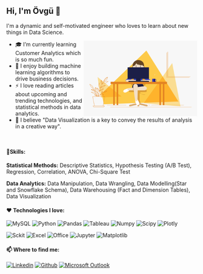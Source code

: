## Hi, I'm Övgü 👋
I'm a dynamic and self-motivated engineer who loves to learn about new things in Data Science.


<!-- code gif-->
<img align="right" alt="GIF" src="./code.gif" width="300" height="200" />

- 🎓 I’m currently learning Customer Analytics which is so much fun.
- 👀 I enjoy building machine learning algorithms to drive business decisions.
- ⚡️ I love reading articles about upcoming and trending technologies, and statistical methods in data analytics.
- 💪 I believe "Data Visualization is a key to convey the results of analysis in a creative way".


&emsp;

#### 🎯Skills:
**Statistical Methods:** Descriptive Statistics, Hypothesis Testing (A/B Test), Regression, Correlation, ANOVA, Chi-Square Test <br>

**Data Analytics:** Data Manipulation, Data Wrangling, Data Modelling(Star and Snowflake Schema), Data Warehousing (Fact and Dimension Tables), Data Visualization<br>

#### ❤ Technologies I love:

<p>
  <img alt="MySQL" src="https://img.shields.io/badge/MySQL-005C84?style=for-the-badge&logo=mysql&logoColor=white" />
  <img alt="Python" src="https://img.shields.io/badge/Python-FFD43B?style=for-the-badge&logo=python&logoColor=blue" /> 
  <img alt="Pandas" src="https://img.shields.io/badge/Pandas-2C2D72?style=for-the-badge&logo=pandas&logoColor=white" />
  <img alt="Tableau" src="https://img.shields.io/badge/Tableau-E97627?style=for-the-badge&logo=Tableau&logoColor=white" />
  <img alt="Numpy" src="https://img.shields.io/badge/Numpy-777BB4?style=for-the-badge&logo=numpy&logoColor=white" />
  <img alt="Scipy" src="https://img.shields.io/badge/SciPy-654FF0?style=for-the-badge&logo=SciPy&logoColor=white" />
  <img alt="Plotly" src="https://img.shields.io/badge/Plotly-239120?style=for-the-badge&logo=plotly&logoColor=white" />
<p> 
  <img alt="Sckit" src="https://img.shields.io/badge/scikit_learn-F7931E?style=for-the-badge&logo=scikit-learn&logoColor=white" />
  <img alt="Excel" src="https://img.shields.io/badge/Microsoft_Excel-217346?style=for-the-badge&logo=microsoft-excel&logoColor=white" />
  <img alt="Office" src="https://img.shields.io/badge/Microsoft_Office-D83B01?style=for-the-badge&logo=microsoft-office&logoColor=white" />
  <img alt="Jupyter" src="https://img.shields.io/badge/Jupyter-F37626.svg?&style=for-the-badge&logo=Jupyter&logoColor=white" />
  <img alt="Matplotlib" src="https://img.shields.io/badge/Matplotlib-%23ffffff.svg?style=for-the-badge&logo=Matplotlib&logoColor=black" />
</p>

#### 📫 Where to find me:
  
[![Linkedin](https://img.shields.io/badge/linkedin-%230077B5.svg?&style=for-the-badge&logo=linkedin&logoColor=white)](https://www.linkedin.com/in/ovgutunc/) [![Github](https://img.shields.io/badge/GitHub-%2312100E.svg?&style=for-the-badge&logo=Github&logoColor=white)](https://github.com/ovgutunc) [![Microsoft Outlook](https://img.shields.io/badge/Microsoft_Outlook-0078D4?style=for-the-badge&logo=microsoft-outlook&logoColor=white)](mailto:ovgu.tunc@outlok.com) 
  








